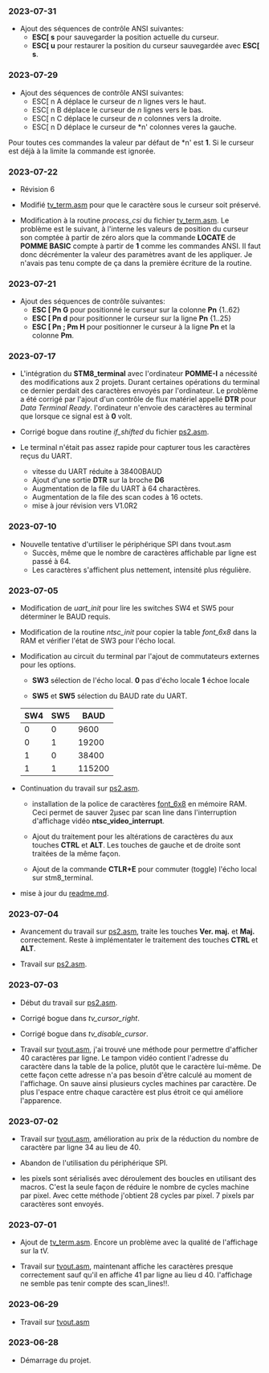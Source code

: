 ### 2023-07-31

* Ajout des séquences de contrôle ANSI suivantes:
    * **ESC[ s**  pour sauvegarder la position actuelle du curseur.
    * **ESC[ u**  pour restaurer la position du curseur sauvegardée avec **ESC[ s**.

### 2023-07-29

* Ajout des séquences de contrôle ANSI suivantes:
    * ESC[ n A  déplace le curseur de *n* lignes vers le haut.
    * ESC[ n B  déplace le curseur de *n* lignes vers le bas.
    * ESC[ n C  déplace le curseur de *n* colonnes vers la droite.
    * ESC[ n D  déplace le curseur de *n' colonnes veres la gauche. 

Pour toutes ces commandes la valeur par défaut de *n' est **1**. Si le curseur est déjà à la limite la commande est ignorée.    

### 2023-07-22

* Révision 6 

* Modifié [tv_term.asm](tv_term.asm) pour que le caractère sous le curseur soit préservé.

* Modification à la routine *process_csi* du fichier [tv_term.asm](tv_term.asm). Le problème est le suivant, à l'interne les valeurs de position du curseur son comptée à partir de zéro alors que la commande **LOCATE** de **POMME BASIC** compte à partir de **1** comme les commandes ANSI. Il faut donc décrémenter la valeur des paramètres avant de les appliquer. Je n'avais pas tenu compte de ça dans la première écriture de la routine.

### 2023-07-21 

* Ajout des séquences de contrôle suivantes:
    * **ESC [ Pn G**  pour positionné le curseur sur la colonne **Pn** {1..62} 
    * **ESC [ Pn d**  pour positionner le curseur sur la ligne **Pn** {1..25}
    * **ESC [ Pn ; Pm H** pour positionner le curseur à la ligne **Pn** et la colonne **Pm**.

### 2023-07-17 

* L'intégration du **STM8_terminal** avec l'ordinateur **POMME-I** a nécessité des modifications aux 2 projets. Durant certaines opérations du terminal ce dernier perdait des caractères envoyés par l'ordinateur. Le problème a été corrigé par l'ajout d'un contrôle de flux matériel appellé **DTR** pour *Data Terminal Ready*. l'ordinateur n'envoie des caractères au terminal que lorsque ce signal est à **0** volt.

* Corrigé bogue dans routine *if_shifted* du fichier [ps2.asm](ps2.asm).

* Le terminal n'était pas assez rapide pour capturer tous les caractères reçus du UART. 
    * vitesse du UART réduite à 38400BAUD 
    * Ajout d'une sortie **DTR** sur la broche **D6** 
    * Augmentation de la file du UART à 64 charactères.
    * Augmentation de la file des scan codes à 16 octets.
    * mise à jour révision vers V1.0R2 
    
### 2023-07-10

* Nouvelle tentative d'urtiliser le périphérique SPI dans tvout.asm
    * Succès, même que le nombre de caractères affichable par ligne est passé à 64.
    * Les caractères s'affichent plus nettement, intensité plus régulière.

### 2023-07-05

* Modification de *uart_init* pour lire les switches SW4 et SW5 pour déterminer le BAUD requis.

* Modification de la routine *ntsc_init* pour copier la table *font_6x8* dans la RAM et vérifier l'état de SW3 pour l'écho local.

* Modification au circuit du terminal par l'ajout de commutateurs externes pour les options.

    * **SW3** sélection de l'écho local. 
        **0** pas d'écho locale 
        **1** échoe locale 

    * **SW5** et **SW5** sélection du BAUD rate du UART.

    SW4|SW5|BAUD 
    -|-|-
    0|0| 9600
    0|1| 19200
    1|0| 38400
    1|1| 115200

* Continuation du travail sur [ps2.asm](ps2.asm). 
    * installation de la police de caractères [font_6x8](font.asm) en mémoire RAM. Ceci permet de sauver 2µsec par scan line dans l'interruption d'affichage vidéo **ntsc_video_interrupt**.

    * Ajout du traitement pour les altérations de caractères du aux touches **CTRL** et **ALT**. Les touches de gauche et de droite sont traitées de la même façon.

    * Ajout de la commande **CTLR+E** pour commuter (toggle) l'écho local sur stm8_terminal. 

* mise à jour du [readme.md](readme.md).

### 2023-07-04

* Avancement du travail sur [ps2.asm](ps2.asm), traite les touches **Ver. maj.** et  **Maj.** correctement. Reste à implémentater le traitement des touches **CTRL** et **ALT**. 

* Travail sur [ps2.asm](ps2.asm).

### 2023-07-03 

* Début du travail sur [ps2.asm](ps2.asm).

* Corrigé bogue dans *tv_cursor_right*. 

* Corrigé bogue dans *tv_disable_cursor*. 

*  Travail sur [tvout.asm](tvout.asm), j'ai trouvé une méthode pour permettre d'afficher 40 caractères par ligne. Le tampon vidéo contient l'adresse du caractère dans la table de la police, plutôt que le caractère lui-même. De cette façon cette adresse n'a pas besoin d'être calculé au moment de l'affichage. On sauve ainsi plusieurs cycles machines par caractère. De plus l'espace entre chaque caractère est plus étroit ce qui améliore l'apparence.

### 2023-07-02

* Travail sur [tvout.asm](tvout.asm), amélioration au prix de la réduction du nombre de caractère par ligne 34 au lieu de 40. 

 * Abandon de l'utilisation du périphérique SPI. 

 * les pixels sont sérialisés avec déroulement des boucles en utilisant des macros. C'est la seule façon de réduire le nombre de cycles machine par pixel. Avec cette méthode j'obtient 28 cycles par pixel. 7 pixels par caractères sont envoyés.

### 2023-07-01

 * Ajout de [tv_term.asm](tv_term.asm). Encore un problème avec la qualité de l'affichage sur la tV.

 * Travail sur [tvout.asm](tvout.asm), maintenant affiche les caractères presque correctement sauf qu'il en affiche 41 par ligne au lieu d 40. 
 l'affichage ne semble pas tenir compte des scan_lines!!.

### 2023-06-29

* Travail sur [tvout.asm](tvout.asm)

### 2023-06-28

* Démarrage du projet. 

